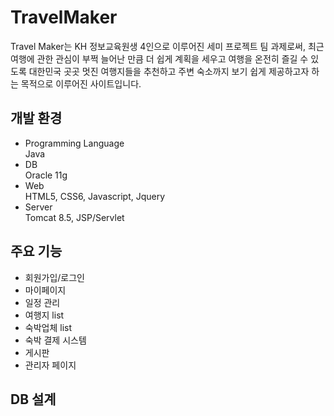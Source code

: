 # TravelMaker
Travel Maker는 KH 정보교육원생 4인으로 이루어진 세미 프로젝트 팀 과제로써, 최근 여행에 관한 관심이 부쩍 늘어난 만큼 더 쉽게 계획을 세우고
여행을 온전히 즐길 수 있도록 대한민국 곳곳 멋진 여행지들을 추천하고 주변 숙소까지 보기 쉽게 제공하고자 하는 목적으로 이루어진 사이트입니다.

## 개발 환경
* Programming Language    
Java
* DB  
Oracle 11g
* Web  
HTML5, CSS6, Javascript, Jquery
* Server  
Tomcat 8.5, JSP/Servlet

## 주요 기능
* 회원가입/로그인
* 마이페이지
* 일정 관리
* 여행지 list
* 숙박업체 list
* 숙박 결제 시스템
* 게시판
* 관리자 페이지

## DB 설계
